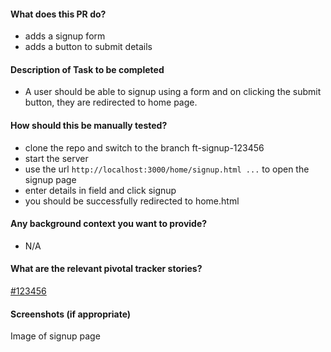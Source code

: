 #### What does this PR do?
- adds a signup form
- adds a button to submit details

#### Description of Task to be completed
- A user should be able to signup using a form and on clicking the submit button, they are redirected to home page.

#### How should this be manually tested?
- clone the repo and switch to the branch ft-signup-123456
- start the server
- use the url `http://localhost:3000/home/signup.html ...` to open the signup page
- enter details in field and click signup
- you should be successfully redirected to home.html

#### Any background context you want to provide?
- N/A

#### What are the relevant pivotal tracker stories?
[#123456](http://pivotaltracker.com)

#### Screenshots (if appropriate)
Image of signup page